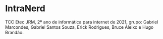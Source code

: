 # IntraNerd
TCC Etec JRM, 2º ano de informática para internet de 2021, grupo: Gabriel Marcondes, Gabriel Santos Souza, Erick Rodrigues, Bruce Aleixo e Hugo Brandão.
